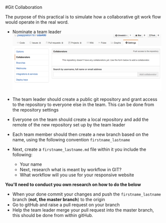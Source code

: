 #Git Collaboration 

The purpose of this practical is to simulate how a collaborative git work flow would operate in the real word.  


- Nominate a team leader
![](assets/git_setting.jpg)
- The team leader should create a public git repository and grant access to the repository to everyone else in the team. This can be done from the repository settings  
- Everyone on the team should create a local repository and add the remote of the new repository set up by the team leader
- Each team member should then create a new branch based on the name, using the following convention `firstname_lastname`
- Next, create a `firstname_lastname.md` file within it you include the following:

	- Your name
	- Next, research what is meant by workflow in GIT?
	- What workflow will you use for your responsive website  	
	
**You'll need to conduct you own research on how to do the below**

- When your done commit your changes and push the `firstname_lastname` branch (**not, the master branch**) to the origin	
- Go to gitHub and raise a pull request on your branch 
- Help the team leader merge your pull request into the master branch, this should be done from within gitHub. 

